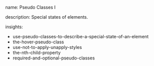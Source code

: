 name: Pseudo Classes I

description: Special states of elements.

insights:

- use-pseudo-classes-to-describe-a-special-state-of-an-element
- the-hover-pseudo-class
- use-not-to-apply-unapply-styles
- the-nth-child-property
- required-and-optional-pseudo-classes
